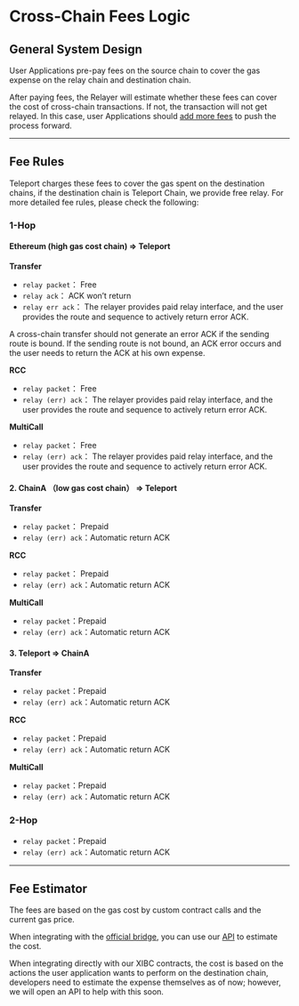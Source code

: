 <!--
order：1
-->
# Cross-Chain Fees Logic



## General System Design

User Applications pre-pay fees on the source chain to cover the gas expense on the relay chain and destination chain.

After paying fees, the Relayer will estimate whether these fees can cover the cost of cross-chain transactions. If not, the transaction will not get relayed. In this case, user Applications should [add more fees](./3HowToAddFees.md) to push the process forward. 

---

## Fee Rules

Teleport charges these fees to cover the gas spent on the destination chains, if the destination chain is Teleport Chain, we provide free relay. For more detailed fee rules, please check the following:

### 1-Hop

#### Ethereum (high gas cost chain) => Teleport

**Transfer**


- `relay packet`： Free
- `relay ack`： ACK won’t return
- `relay err ack`： The relayer provides paid relay interface, and the user provides the route and sequence to actively return error ACK.

A cross-chain transfer should not generate an error ACK if the sending route is bound. If the sending route is not bound, an ACK error occurs and the user needs to return the ACK at his own expense.

**RCC**

- `relay packet`： Free
- `relay (err) ack`： The relayer provides paid relay interface, and the user provides the route and sequence to actively return error ACK.

**MultiCall**

- `relay packet`： Free
- `relay (err) ack`： The relayer provides paid relay interface, and the user provides the route and sequence to actively return error ACK.

#### 2. ChainA （low gas cost chain） => Teleport

**Transfer**

- `relay packet`： Prepaid
- `relay (err) ack`：Automatic return ACK

**RCC**

- `relay packet`： Prepaid
- `relay (err) ack`：Automatic return ACK

**MultiCall**

- `relay packet`：Prepaid
- `relay (err) ack`：Automatic return ACK

#### 3. Teleport => ChainA

**Transfer**

- `relay packet`：Prepaid
- `relay (err) ack`：Automatic return ACK

**RCC**

- `relay packet`：Prepaid
- `relay (err) ack`：Automatic return ACK

**MultiCall**

- `relay packet`：Prepaid
- `relay (err) ack`：Automatic return ACK

### 2-Hop 

- `relay packet`：Prepaid
- `relay (err) ack`：Automatic return ACK


---

## Fee Estimator

The fees are based on the gas cost by custom contract calls and the current gas price. 

When integrating with the [official bridge](https://bridge.testnet.teleport.network/), you can use our [API]() to estimate the cost. 

When integrating directly with our XIBC contracts, the cost is based on the actions the user application wants to perform on the destination chain, developers need to estimate the expense themselves as of now; however, we will open an API to help with this soon.